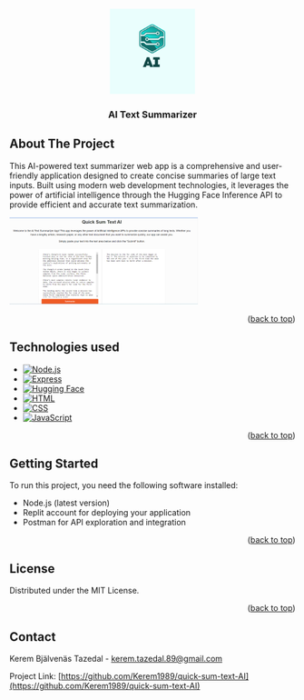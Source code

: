 <!-- Improved compatibility of back to top link: See: https://github.com/othneildrew/Best-README-Template/pull/73 -->
<a name="readme-top"></a>
<!--
*** Thanks for checking out the Best-README-Template. If you have a suggestion
*** that would make this better, please fork the repo and create a pull request
*** or simply open an issue with the tag "enhancement".
*** Don't forget to give the project a star!
*** Thanks again! Now go create something AMAZING! :D
-->



<!-- PROJECT SHIELDS -->
<!--
*** I'm using markdown "reference style" links for readability.
*** Reference links are enclosed in brackets [ ] instead of parentheses ( ).
*** See the bottom of this document for the declaration of the reference variables
*** for contributors-url, forks-url, etc. This is an optional, concise syntax you may use.
*** https://www.markdownguide.org/basic-syntax/#reference-style-links
-->


<!-- PROJECT LOGO -->
<br />
<div align="center">
    <img src="public/images/logo.png" alt="Logo" width="150" height="150">
  </a>

  <h3 align="center">AI Text Summarizer</h3>
</div>

<!-- ABOUT THE PROJECT -->
## About The Project
<div>
    <p>This AI-powered text summarizer web app is a comprehensive and user-friendly application designed to create concise summaries of large text inputs. Built using modern web development technologies, it leverages the power of artificial intelligence through the Hugging Face Inference API to provide efficient and accurate text summarization.</p>
</div>

  <div>
    <img src="public/images/pic.png" alt="Logo" width="332" height="153">
  </a>

<p align="right">(<a href="#readme-top">back to top</a>)</p>


<!-- TECHNOLOGIES USED -->
## Technologies used
* [![Node.js][Node.js]][Node-url]
* [![Express][Express]][Express-url]
* [![Hugging Face][HuggingFace]][HuggingFace-url]
* [![HTML][HTML]][HTML-url]
* [![CSS][CSS]][CSS-url]
* [![JavaScript][JavaScript]][JavaScript-url]

<p align="right">(<a href="#readme-top">back to top</a>)</p>


<!-- GETTING STARTED -->
## Getting Started

To run this project, you need the following software installed:

* Node.js (latest version)
* Replit account for deploying your application
* Postman for API exploration and integration

<p align="right">(<a href="#readme-top">back to top</a>)</p>

<!-- LICENSE -->
## License
Distributed under the MIT License.

<p align="right">(<a href="#readme-top">back to top</a>)</p>

<!-- CONTACT -->
## Contact
Kerem Bjälvenäs Tazedal - kerem.tazedal.89@gmail.com

Project Link: [https://github.com/Kerem1989/quick-sum-text-AI](https://github.com/Kerem1989/quick-sum-text-AI)

<!-- MARKDOWN LINKS & IMAGES -->
<!-- https://www.markdownguide.org/basic-syntax/#reference-style-links -->
[contributors-shield]: https://img.shields.io/github/contributors/othneildrew/Best-README-Template.svg?style=for-the-badge
[contributors-url]: https://github.com/othneildrew/Best-README-Template/graphs/contributors
[forks-shield]: https://img.shields.io/github/forks/othneildrew/Best-README-Template.svg?style=for-the-badge
[forks-url]: https://github.com/othneildrew/Best-README-Template/network/members
[stars-shield]: https://img.shields.io/github/stars/othneildrew/Best-README-Template.svg?style=for-the-badge
[stars-url]: https://github.com/othneildrew/Best-README-Template/stargazers
[issues-shield]: https://img.shields.io/github/issues/othneildrew/Best-README-Template.svg?style=for-the-badge
[issues-url]: https://github.com/othneildrew/Best-README-Template/issues
[license-shield]: https://img.shields.io/github/license/othneildrew/Best-README-Template.svg?style=for-the-badge
[license-url]: https://github.com/othneildrew/Best-README-Template/blob/master/LICENSE.txt
[linkedin-shield]: https://img.shields.io/badge/-LinkedIn-black.svg?style=for-the-badge&logo=linkedin&colorB=555
[linkedin-url]: https://linkedin.com/in/othneildrew
[product-screenshot]: images/screenshot.png
[Node.js]: https://img.shields.io/badge/Node.js-339933?style=for-the-badge&logo=nodedotjs&logoColor=white
[Node-url]: https://nodejs.org/
[Express]: https://img.shields.io/badge/Express-000000?style=for-the-badge&logo=express&logoColor=white
[Express-url]: https://expressjs.com/
[HuggingFace]: https://img.shields.io/badge/Hugging%20Face-FFB000?style=for-the-badge&logo=huggingface&logoColor=white
[HuggingFace-url]: https://huggingface.co/
[HTML]: https://img.shields.io/badge/HTML-E34F26?style=for-the-badge&logo=html5&logoColor=white
[HTML-url]: https://developer.mozilla.org/en-US/docs/Web/HTML
[CSS]: https://img.shields.io/badge/CSS-1572B6?style=for-the-badge&logo=css3&logoColor=white
[CSS-url]: https://developer.mozilla.org/en-US/docs/Web/CSS
[JavaScript]: https://img.shields.io/badge/JavaScript-F7DF1E?style=for-the-badge&logo=javascript&logoColor=black
[JavaScript-url]: https://developer.mozilla.org/en-US/docs/Web/JavaScript

